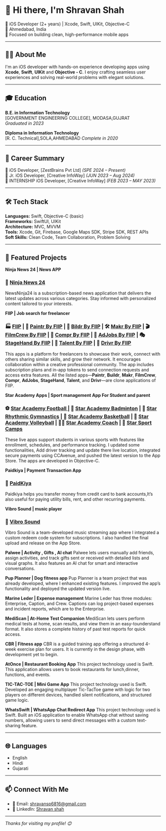 # 👋 Hi there, I'm Shravan Shah

🚀 iOS Developer (2+ years) | Xcode, Swift, UIKit, Objective-C  
📍 Ahmedabad, India  
🧠 Focused on building clean, high-performance mobile apps

---

## 👨‍💻 About Me

I'm an iOS developer with hands-on experience developing apps using **Xcode**, **Swift**, **UIKit** and **Objective - C**. I enjoy crafting seamless user experiences and solving real-world problems with elegant solutions.

---

## 🎓 Education

**B.E. in Information Technology**  
[GOVERNMENT ENGINEERING COLLEGE], MODASA,GUJRAT  
*Graduated in 2023*

**Diploma in Information Technology**  
[R. C. Technical],SOLA,AHMEDABAD 
*Complete in 2020*

---

## 💼 Career Summary

🔹 iOS Developer, [ZestBrains Pvt Ltd] *(SPE 2024 – Present)*  
🔹 Jr. iOS Developer, [Creative InfoWay] *(JUN 2023 – Aug 2024)*  
🔹 INTERNSHIP iOS Developer, [Creative InfoWay] *(FEB 2023 – MAY 2023)*

---

## 🛠️ Tech Stack

**Languages:** Swift, Objective-C (basic)  
**Frameworks:** SwiftUI, UIKit  
**Architecture:** MVC, MVVM  
**Tools:** Xcode, Git, Firebase, Google Maps SDK, Stripe SDK, REST APIs  
**Soft Skills:** Clean Code, Team Collaboration, Problem Solving

---

## 🚀 Featured Projects

**Ninja News 24 | News APP**
### 📰 [Ninja News 24](https://apps.apple.com/in/app/ninja-news-24/id6739616129) 
NewsNinja24 is a subscription-based news application that delivers the latest updates across various categories. Stay informed with personalized content tailored to your interests.

**FIIP | Job search for freelancer**
### 🏭 [FIIP](https://apps.apple.com/in/app/fiip-freelance-gig-finder/id6742454693) | 🎨 [Paintr By FIIP](https://apps.apple.com/in/app/paintr-by-fiip/id6744102028) | 🧱 [Bildr By FIIP](https://apps.apple.com/in/app/buildr-by-fiip/id6745872132) | 🛠️ [Makr By FIIP](https://apps.apple.com/in/app/makr-by-fiip/id6745934695) | 🎬 [FilmCrew By FIIP](https://apps.apple.com/in/app/filmcrew-by-fiip/id6746926549) | 🧾 [Compr By FIIP](https://apps.apple.com/in/app/compr-by-fiip/id6746927776) | 📢 [AdJobs By FIIP](https://apps.apple.com/in/app/adjobs-by-fiip/id6746927614) | 🎭 [StageHand By FIIP](https://apps.apple.com/in/app/stagehand-by-fiip/id6746927646) | 🌟 [Talent By FIIP](https://apps.apple.com/in/app/talent-by-fiip/id6746927617) | 🚗 [Drivr By FIIP](https://apps.apple.com/in/app/drivr-by-fiip/id6746927908) 
This apps is a platform for freelancers to showcase their work, connect with others sharing similar skills, and grow their network. It encourages collaboration within a creative professional community. The app
includes subscription plans and in-app tokens to send connection requests and access extra features. All the listed apps—**Paintr**, **Buildr**, **Makr**, **FilmCrew**, **Compr**, **AdJobs**, **StageHand**, **Talent**, and **Drivr**—are clone applications of FIIP.

**Star Academy Apps | Sport management App For Student and parent**
### ⚽ [Star Academy Football ](https://apps.apple.com/in/app/star-football-academy/id1512395647) | 🏸 [Star Academy Badminton](https://apps.apple.com/in/app/star-badminton-academy/id1640968285) | 🤸 [Star Rhythmic Gymnastics](https://apps.apple.com/in/app/star-rhythmic-gymnastics-club/id6464569426) | 🏀 [Star Academy Basketball](https://apps.apple.com/in/app/star-basketball-academy/id1559641874) | 🏐 [Star Academy Volleyball](https://apps.apple.com/in/app/star-volleyball-academy/id6463856723) | 🧑‍🏫 [Star Academy Coach](https://apps.apple.com/in/app/star-academies-coaches/id1540379452) | 🏅 [Star Sport Camps](https://apps.apple.com)
These live apps support students in various sports with features like enrollment, schedules, and performance tracking. I updated some functionalities, Add driver tracking and update there live location, integrated secure payments using CCAvenue, and pushed the latest version to the App Store. The apps are developed in Objective-C.

**Paidkiya | Payment Transaction App**
### 💸 [PaidKiya](https://apps.apple.com/in/app/paidkiya-app-best-for-money/id1460254366)
Paidkiya helps you transfer money from credit card to bank accounts,It’s also useful for paying utility bills, rent, and other recurring payments.

**Vibro Sound | music player**
### 🎵 [Vibro Sound](https://apps.apple.com/in/app/vibrosound/id6736756606)
Vibro Sound is a team-developed music streaming app where I integrated a custom redeem code system for subscriptions. I also handled the final upload and release on the App Store.

**Palwee | Activity , Gifts , AI chat**
Palwee lets users manually add friends, assign activities, and track gifts sent or received with detailed lists and visual graphs. It also features an AI chat for smart and interactive conversations.

**Pup Planner | Dog fitness app**
Pup Planner is a team project that was already developed, where I enhanced existing features. I improved the app’s functionality and deployed the updated version live.

**Marine Leder | Expense management**
Marine Leder has three modules: Enterprise, Caption, and Crew. Captions can log project-based expenses and incident reports, which are to the Enterprise.

**MediScan | At-Home Test Companion**
MediScan lets users perform medical tests at home, scan results, and view them in an easy-tounderstand format. It also stores a complete history of past test reports for quick access.

**CBR | Fitness app**
CBR is a guided training app offering a structured 4-week exercise plan for users. It is currently in the design phase, with development yet to begin.

**AtOnce | Restaurant Booking App**
This project technology used is Swift. This application allows users to book restaurants for lunch,dinner, functions, and events.

**TIC-TAC-TOE | Mini Game App**
This project technology used is Swift. Developed an engaging multiplayer Tic-TacToe game with logic for two players on different devices, handled silent notifications, and structured game logic.

**WhatsSwift | WhatsApp Chat Redirect App**
This project technology used is Swift. Built an iOS application to enable WhatsApp chat without saving numbers, allowing users to send direct messages with a custom text-sharing feature.

---

## 🌐 Languages

- English  
- Hindi  
- Gujarati

---

## 📫 Connect With Me

- 📧 Email: [shravansp6816@gmail.com](mailto:shravansp6816@gmail.com)  
- 🔗 LinkedIn: [Shravan shah](https://www.linkedin.com/in/shravan-shah-609b861b3?utm_source=share&utm_campaign=share_via&utm_content=profile&utm_medium=ios_app)
  
---

*Thanks for visiting my profile! 😊*
